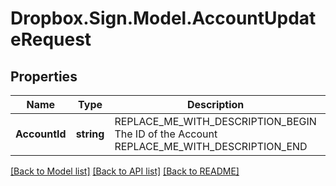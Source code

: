 # Dropbox.Sign.Model.AccountUpdateRequest

## Properties

Name | Type | Description | Notes
------------ | ------------- | ------------- | -------------
**AccountId** | **string** | REPLACE_ME_WITH_DESCRIPTION_BEGIN The ID of the Account REPLACE_ME_WITH_DESCRIPTION_END | [optional] **CallbackUrl** | **string** | REPLACE_ME_WITH_DESCRIPTION_BEGIN The URL that Dropbox Sign should POST events to. REPLACE_ME_WITH_DESCRIPTION_END | [optional] **Locale** | **string** | REPLACE_ME_WITH_DESCRIPTION_BEGIN The locale used in this Account. Check out the list of [supported locales](/api/reference/constants/#supported-locales) to learn more about the possible values. REPLACE_ME_WITH_DESCRIPTION_END | [optional] 

[[Back to Model list]](../README.md#documentation-for-models) [[Back to API list]](../README.md#documentation-for-api-endpoints) [[Back to README]](../README.md)


